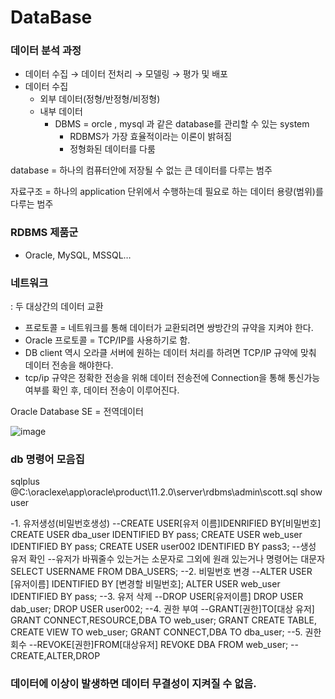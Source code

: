 # DataBase

### 데이터 분석 과정

- 데이터 수집 → 데이터 전처리 → 모델링 → 평가 및 배포
- 데이터 수집
    - 외부 데이터(정형/반정형/비정형)
    - 내부 데이터
        - DBMS  = orcle , mysql 과 같은 database를 관리할 수 있는 system
            - RDBMS가 가장 효율적이라는 이론이 밝혀짐
            - 정형화된 데이터를 다룸

database = 하나의 컴퓨터안에 저장될 수 없는 큰 데이터를 다루는 범주

자료구조 = 하나의 application 단위에서 수행하는데 필요로 하는 데이터 용량(범위)를 다루는 범주

### RDBMS 제품군

- Oracle, MySQL, MSSQL…

### 네트워크

: 두 대상간의 데이터 교환

- 프로토콜 = 네트워크를 통해 데이터가 교환되려면 쌍방간의 규약을 지켜야 한다.
- Oracle 프로토콜 = TCP/IP를 사용하기로 함.
- DB client 역시 오라클 서버에 원하는 데이터 처리를 하려면 TCP/IP 규약에 맞춰 데이터 전송을 해야한다.
- tcp/ip 규약은 정확한 전송을 위해 데이터 전송전에 Connection을 통해 통신가능 여부를 확인 후, 데이터 전송이 이루어진다.

Oracle Database SE = 전역데이터

![image](https://user-images.githubusercontent.com/43203949/226564806-809b91a6-036a-47e1-858f-5faf441c7432.png)

### db 명령어 모음집

sqlplus
@C:\oraclexe\app\oracle\product\11.2.0\server\rdbms\admin\scott.sql
show user

-1. 유저생성(비밀번호생성)
--CREATE USER[유저 이름]IDENRIFIED BY[비밀번호]
CREATE USER dba_user IDENTIFIED BY pass;
CREATE USER web_user IDENTIFIED BY pass;
CREATE USER user002 IDENTIFIED BY pass3;
--생성 유저 확인
--유저가 바꿔줄수 있는거는 소문자로 그외에 원래 있는거나 명령어는 대문자
SELECT USERNAME FROM DBA_USERS;
--2. 비밀번호 변경
--ALTER USER [유저이름] IDENTIFIED BY [변경할 비밀번호];
ALTER USER web_user IDENTIFIED BY pass;
--3. 유저 삭제
--DROP USER[유저이름]
DROP USER dab_user;
DROP USER user002;
--4. 권한 부여
--GRANT[권한]TO[대상 유저]
GRANT CONNECT,RESOURCE,DBA TO web_user;
GRANT CREATE TABLE, CREATE VIEW TO web_user;
GRANT CONNECT,DBA TO dba_user;
--5. 권한 회수
--REVOKE[권한]FROM[대상유저]
REVOKE DBA FROM web_user;
--CREATE,ALTER,DROP

### 데이터에 이상이 발생하면 데이터 무결성이 지켜질 수 없음.
